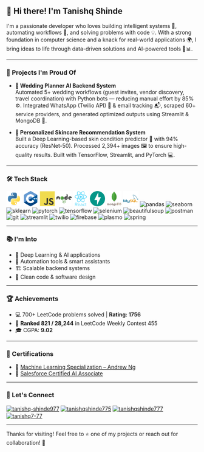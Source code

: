 ## 👋 Hi there! I'm Tanishq Shinde

I'm a passionate developer who loves building intelligent systems 🤖, automating workflows 🔄, and solving problems with code 💡. With a strong foundation in computer science and a knack for real-world applications 🌍, I bring ideas to life through data-driven solutions and AI-powered tools 🤖📊.

---

### 🚀 Projects I'm Proud Of

- **🤖 Wedding Planner AI Backend System**  
  Automated 5+ wedding workflows (guest invites, vendor discovery, travel coordination) with Python bots — reducing manual effort by 85% ⚙️. Integrated WhatsApp (Twilio API) 📱 & email tracking 📬, scraped 60+ service providers, and generated optimized outputs using Streamlit & MongoDB 💾.

- **🧴 Personalized Skincare Recommendation System**  
  Built a Deep Learning-based skin condition predictor 🧠 with 94% accuracy (ResNet-50). Processed 2,394+ images 🖼️ to ensure high-quality results. Built with TensorFlow, Streamlit, and PyTorch 💻.

---

### 🛠️ Tech Stack

<p align="left"> 
  <img src="https://raw.githubusercontent.com/devicons/devicon/master/icons/python/python-original.svg" alt="python" width="40" height="40"/>
  <img src="https://raw.githubusercontent.com/devicons/devicon/master/icons/cplusplus/cplusplus-original.svg" alt="cplusplus" width="40" height="40"/>
  <img src="https://raw.githubusercontent.com/devicons/devicon/master/icons/javascript/javascript-original.svg" alt="javascript" width="40" height="40"/>
  <img src="https://raw.githubusercontent.com/devicons/devicon/master/icons/nodejs/nodejs-original-wordmark.svg" alt="nodejs" width="40" height="40"/>
  <img src="https://raw.githubusercontent.com/devicons/devicon/master/icons/react/react-original-wordmark.svg" alt="react" width="40" height="40"/>
  <img src="https://raw.githubusercontent.com/devicons/devicon/master/icons/fastapi/fastapi-original.svg" alt="fastapi" width="40" height="40"/>
  <img src="https://raw.githubusercontent.com/devicons/devicon/master/icons/mongodb/mongodb-original-wordmark.svg" alt="mongodb" width="40" height="40"/>
  <img src="https://raw.githubusercontent.com/devicons/devicon/master/icons/mysql/mysql-original-wordmark.svg" alt="mysql" width="40" height="40"/>
  <img src="https://imgs.search.brave.com/RFlQZuciaUEjreK0AGRBEwk5odyAX2s8zR6LmdTFdCs/rs:fit:500:0:1:0/g:ce/aHR0cHM6Ly9pbWFn/ZS5wbmdhYWEuY29t/LzI5Ni8xOTQ3Mjk2/LW1pZGRsZS5wbmc" alt="pandas" width="40" height="40"/>
  <img src="https://imgs.search.brave.com/Sk3w5l_i5lFYRAz74BJVf0ezIbtujMMV6uOoJYCal5s/rs:fit:0:180:1:0/g:ce/aHR0cHM6Ly91c2Vy/LWltYWdlcy5naXRo/dWJ1c2VyY29udGVu/dC5jb20vMTA0MTQ1/NzczLzE3MTM3NTcw/My1mZTNmYTkyZS1h/MWNjLTRlZTYtYWVj/My0xZGU4YjgxZmNh/NjIuc3Zn" alt="seaborn" width="40" height="40"/>
  <img src="https://imgs.search.brave.com/k5XDGe9kYeYck1Xl0KH1IkZZRGY2eNmQXLRFmDlax8g/rs:fit:500:0:1:0/g:ce/aHR0cHM6Ly9pbWFn/ZS5zcHJlYWRzaGly/dG1lZGlhLmNvbS9p/bWFnZS1zZXJ2ZXIv/djEvY29tcG9zaXRp/b25zL1QxMjdBMVBB/NDE5MlBUMjFYNlkx/MUQxMDQ3MDYyMTEx/VzIxMDVIMTEzNC92/aWV3cy8xLHdpZHRo/PTY1MCxoZWlnaHQ9/NjUwLGFwcGVhcmFu/Y2VJZD0xLGJhY2tn/cm91bmRDb2xvcj1m/ZmZmZmYuanBn" alt="sklearn" width="40" height="40"/>
  <img src="https://imgs.search.brave.com/nyqAObCCl7ZCoShFv1dSsN-ai_kY4gcpHbrP1FSeIro/rs:fit:500:0:1:0/g:ce/aHR0cHM6Ly9pbWFn/ZXMuc2Vla2xvZ28u/Y29tL2xvZ28tcG5n/LzM3LzEvcHl0b3Jj/aC1sb2dvLXBuZ19z/ZWVrbG9nby0zNzIx/OTkucG5n" alt="pytorch" width="40" height="40"/>
  <img src="https://www.vectorlogo.zone/logos/tensorflow/tensorflow-icon.svg" alt="tensorflow" width="40" height="40"/>
  <img src="https://raw.githubusercontent.com/detain/svg-logos/780f25886640cef088af994181646db2f6b1a3f8/svg/selenium-logo.svg" alt="selenium" width="40" height="40"/>
  <img src="https://imgs.search.brave.com/M3-GdQJ3ruks1vPbzEMO9BLQVBt5qMiWRtnMGl2kSfE/rs:fit:860:0:0:0/g:ce/aHR0cHM6Ly9icm93/c2Vyc3RhY2sud3Bl/bmdpbmVwb3dlcmVk/LmNvbS93cC1jb250/ZW50L3VwbG9hZHMv/MjAyMy8wNi9ic19s/b2dvLTI1MHgxMDgu/anBn" alt="beautifulsoup" width="40" height="40"/>
  <img src="https://www.vectorlogo.zone/logos/getpostman/getpostman-icon.svg" alt="postman" width="40" height="40"/>
  <img src="https://www.vectorlogo.zone/logos/git-scm/git-scm-icon.svg" alt="git" width="40" height="40"/>
  <img src="https://imgs.search.brave.com/Rx_KesS0taCqw0pCgGT2t7ZpIoxqbkdrCcaZ5wnlk1A/rs:fit:500:0:1:0/g:ce/aHR0cHM6Ly9zdHJl/YW1saXQuaW8vaW1h/Z2VzL2JyYW5kL3N0/cmVhbWxpdC1sb2dv/LXNlY29uZGFyeS1j/b2xvcm1hcmstbGln/aHR0ZXh0LnBuZw" alt="streamlit" width="40" height="40"/>
  <img src="https://imgs.search.brave.com/QDGzuf3IZoulIrxR8ZP4FeeKdUWcg9TJ1sW-IUeddsU/rs:fit:500:0:1:0/g:ce/aHR0cHM6Ly9sb2dv/dHlwLnVzL2ZpbGUv/dHdpbGlvLnN2Zw" alt="twilio" width="40" height="40"/>
  <img src="https://imgs.search.brave.com/fxAEu7dQUAbxsVjTbaZzw8Erj9xx0_COkdv9jGpsD6U/rs:fit:500:0:1:0/g:ce/aHR0cHM6Ly9hc3Nl/dHMuc3RpY2twbmcu/Y29tL3RodW1icy82/MmEyMmMxYzQ0M2I3/ODdkNTgzNzEyNjYu/cG5n" alt="firebase" width="40" height="40"/>
  <img src="https://imgs.search.brave.com/db93ye6MVozwupEyejc5fnMtAv_0UJeHSj5sO9gURVQ/rs:fit:500:0:1:0/g:ce/aHR0cHM6Ly9ibG9n/LmxvZ3JvY2tldC5j/b20vd3AtY29udGVu/dC91cGxvYWRzLzIw/MjIvMDkvYnVpbGQt/Y2hyb21lLWV4dGVu/c2lvbi1wbGFzbW8t/cmVhY3QucG5n" alt="plasmo" width="40" height="40"/>
<img src="https://www.vectorlogo.zone/logos/springio/springio-icon.svg" alt="spring" width="40" height="40"/>
</p>

---

### 📚 I'm Into

- 🤖 Deep Learning & AI applications  
- 🤖 Automation tools & smart assistants  
- 🏗️ Scalable backend systems  
- 🧹 Clean code & software design

---

### 🏆 Achievements

- 💻 700+ LeetCode problems solved | **Rating: 1756**  
- 🥈 **Ranked 821 / 28,244** in LeetCode Weekly Contest 455
- 🎓 CGPA: **9.02**

---

### 📜 Certifications

- 🧠 [Machine Learning Specialization – Andrew Ng](https://www.coursera.org/account/accomplishments/specialization/YUXDYDZLE8W1)  
- 🤖 [Salesforce Certified AI Associate](https://www.linkedin.com/posts/tanishq-shinde977_certified-ai-associate-certificate-activity-7287810735458455553-gWA5?utm_source=share&utm_medium=member_desktop)

---

### 🔗 Let's Connect

<p align="left">
  <a href="https://linkedin.com/in/tanishq-shinde977" target="blank"><img align="center" src="https://raw.githubusercontent.com/rahuldkjain/github-profile-readme-generator/master/src/images/icons/Social/linked-in-alt.svg" alt="tanishq-shinde977" height="30" width="40" /></a>
  <a href="https://kaggle.com/tanishqshinde775" target="blank"><img align="center" src="https://raw.githubusercontent.com/rahuldkjain/github-profile-readme-generator/master/src/images/icons/Social/kaggle.svg" alt="tanishqshinde775" height="30" width="40" /></a>
  <a href="https://www.hackerrank.com/tanishqshinde777" target="blank"><img align="center" src="https://raw.githubusercontent.com/rahuldkjain/github-profile-readme-generator/master/src/images/icons/Social/hackerrank.svg" alt="tanishqshinde777" height="30" width="40" /></a>
  <a href="https://www.leetcode.com/u/Tanishq7-77/" target="blank"><img align="center" src="https://raw.githubusercontent.com/rahuldkjain/github-profile-readme-generator/master/src/images/icons/Social/leet-code.svg" alt="tanishq7-77" height="30" width="40" /></a>
</p>

---

Thanks for visiting! Feel free to ⭐ one of my projects or reach out for collaboration! 🙌
